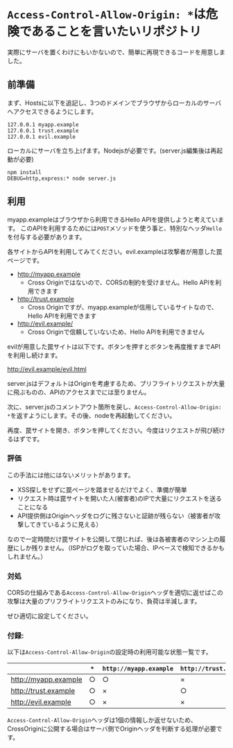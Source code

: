 `Access-Control-Allow-Origin: *`は危険であることを言いたいリポジトリ
===========================

実際にサーバを置くわけにもいかないので、簡単に再現できるコードを用意しました。


前準備
---------------------

まず、Hostsに以下を追記し、3つのドメインでブラウザからローカルのサーバへアクセスできるようにします。

```
127.0.0.1 myapp.example
127.0.0.1 trust.example
127.0.0.1 evil.example
```

ローカルにサーバを立ち上げます。Nodejsが必要です。(server.js編集後は再起動が必要)

```
npm install
DEBUG=http,express:* node server.js
```

利用
-------------------------

myapp.exampleはブラウザから利用できるHello APIを提供しようと考えています。
このAPIを利用するためには`POST`メソッドを使う事と、特別なヘッダ`Hello`を付与する必要があります。

各サイトからAPIを利用してみてください。evil.exampleは攻撃者が用意した罠ページです。

- http://myapp.example
    - Cross Originではないので、CORSの制約を受けません。Hello APIを利用できます
- http://trust.example
    - Cross Originですが、myapp.exampleが信用しているサイトなので、Hello APIを利用できます
- http://evil.example/
    - Cross Originで信頼していないため、Hello APIを利用できません


evilが用意した罠サイトは以下です。ボタンを押すとボタンを再度推すまでAPIを利用し続けます。

http://evil.example/evil.html

server.jsはデフォルトはOriginを考慮するため、プリフライトリクエストが大量に飛ぶものの、APIのアクセスまでには至りません。

次に、server.jsのコメントアウト箇所を戻し、`Access-Control-Allow-Origin: *`を返すようにします。その後、nodeを再起動してください。

再度、罠サイトを開き、ボタンを押してください。今度はリクエストが飛び続けるはずです。

### 評価

この手法には他にはないメリットがあります。

- XSS探しをせずに罠ページを踏ませるだけでよく、準備が簡単
- リクエスト時は罠サイトを開いた人(被害者)のIPで大量にリクエストを送ることになる
- API提供側はOriginヘッダをログに残さないと証跡が残らない（被害者が攻撃してきているように見える）

なので一定時間だけ罠サイトを公開して閉じれば、後は各被害者のマシン上の履歴にしか残りません。（ISPがログを取っていた場合、IPベースで検知できるかもしれません。）


### 対処

CORSの仕組みである`Access-Control-Allow-Origin`ヘッダを適切に返せばこの攻撃は大量のプリフライトリクエストのみになり、負荷は半減します。

ぜひ適切に設定してください。


### 付録: 

以下は`Access-Control-Allow-Origin`の設定時の利用可能な状態一覧です。

|                     |`*` | ` http://myapp.example `| ` http://trust.example `|
|---------------------|-----|-----|-----|
|http://myapp.example | ○ | ○ | × |
|http://trust.example | ○ | × | ○ |
|http://evil.example | ○ | × | × |

`Access-Control-Allow-Origin`ヘッダは1個の情報しか返せないため、CrossOriginに公開する場合はサーバ側でOriginヘッダを判断する処理が必要です。